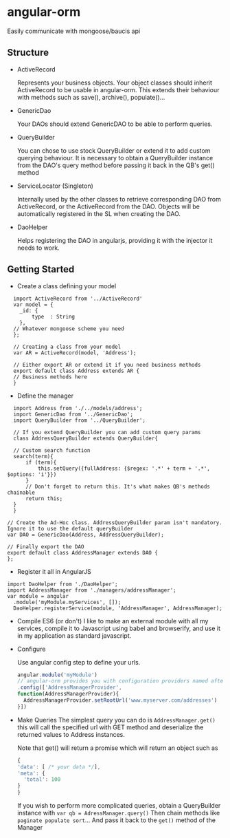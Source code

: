 # angular-orm
Easily communicate with mongoose/baucis api


## Structure
  - ActiveRecord
    
    Represents your business objects. Your object classes should inherit ActiveRecord to be usable in angular-orm. 
    This extends their behaviour with methods such as save(), archive(), populate()...

  - GenericDao
    
    Your DAOs should extend GenericDAO to be able to perform queries.
    
  - QueryBuilder
    
    You can chose to use stock QueryBuilder or extend it to add custom querying behaviour. 
    It is necessary to obtain a QueryBuilder instance from the DAO's query method before passing it back in the QB's get() method

  - ServiceLocator (Singleton)
    
    Internally used by the other classes to retrieve corresponding DAO from ActiveRecord, or the ActiveRecord from the DAO. 
    Objects will be automatically registered in the SL when creating the DAO.
    
  - DaoHelper 
    
    Helps registering the DAO in angularjs, providing it with the injector it needs to work.
    
## Getting Started

  - Create a class defining your model
    
  ``` ES6
    import ActiveRecord from '../ActiveRecord'
    var model = {
      _id: {
          type  : String
      },
    // Whatever mongoose scheme you need
    };
    
    // Creating a class from your model
    var AR = ActiveRecord(model, 'Address');

    // Either export AR or extend it if you need business methods
    export default class Address extends AR {
    // Business methods here
    }
  ```
  
  - Define the manager
    
  ```ES6  
    import Address from './../models/address';
    import GenericDao from '../GenericDao';
    import QueryBuilder from '../QueryBuilder';

    // If you extend QueryBuilder you can add custom query params
    class AddressQueryBuilder extends QueryBuilder{

    // Custom search function
    search(term){
        if (term){
            this.setQuery({fullAddress: {$regex: '.*' + term + '.*', $options: 'i'}})
        }
        // Don't forget to return this. It's what makes QB's methods chainable
        return this;
    }
    }

  // Create the Ad-Hoc class. AddressQueryBuilder param isn't mandatory. Ignore it to use the default queryBuilder
  var DAO = GenericDao(Address, AddressQueryBuilder);

  // Finally export the DAO
  export default class AddressManager extends DAO {
  };
  ```
  
  - Register it all in AngularJS
  ``` ES6
  import DaoHelper from './DaoHelper';
  import AddressManager from './managers/addressManager';
  var module = angular
    .module('myModule.myServices', []);
    DaoHelper.registerService(module, 'AddressManager', AddressManager);
  ```

  - Compile ES6 (or don't)
    I like to make an external module with all my services, compile it to Javascript using babel and browserify, and use it in my application as standard javascript.
    
  - Configure
    
    Use angular config step to define your urls.
    
    ``` javascript
    angular.module('myModule')
    // angular-orm provides you with configuration providers named after your DAO + 'provider'
    .config(['AddressManagerProvider', 
    function(AddressManagerProvider){
      AddressManagerProvider.setRootUrl('www.myserver.com/addresses')
    }])
    ```
  
  - Make Queries
    The simplest query you can do is `AddressManager.get()` this will call the specified url with GET method and deserialize the returned values to Address instances. 
    
    Note that get() will return a promise which will return an object such as
    ```javascript
    {
    'data': [ /* your data */],
    'meta': {
      'total': 100
    }
    }
    ```
    
    If you wish to perform more complicated queries, obtain a QueryBuilder instance with `var qb = AdressManager.query()`
    Then chain methods like `paginate populate sort`...
    And pass it back to the `get()` method of the Manager
  
    
    
    
    
